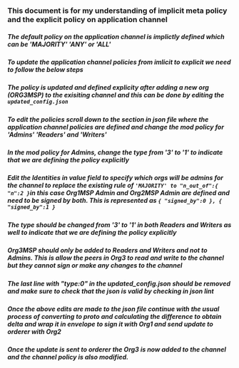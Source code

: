 ### This document is for my understanding of implicit meta policy and the explicit policy on application channel

##### The default policy on the application channel is implictly defined which can be 'MAJORITY' 'ANY' or 'ALL'

##### To update the application channel policies from imlicit to explicit we need to follow the below steps

##### The policy is updated and defined explicity after adding a new org (ORG3MSP) to the exisiting channel and this can be done by editing the ``` updated_config.json ```

##### To edit the policies scroll down to the section in json file where the application channel policies are defined and change the mod policy for 'Admins' 'Readers' and 'Writers'

##### In the mod policy for Admins, change the type from '3' to '1' to indicate that we are defining the policy explicitly

##### Edit the Identities in value field to specify which orgs will be admins for the channel to replace the existing rule of ``` 'MAJORITY' to "n_out_of":{ "n":2 } ```in this case Org1MSP Admin and Org2MSP Admin are defined and need to be signed by both. This is represented as ``` { "signed_by":0 }, { "signed_by":1 } ```

##### The type should be changed from '3' to '1' in both Readers and Writers as well to indicate that we are defining the policy explicitly

##### Org3MSP should only be added to Readers and Writers and not to Admins. This is allow the peers in Org3 to read and write to the channel but they cannot sign or make any changes to the channel

##### The last line with "type:0" in the updated_config.json should be removed and make sure to check that the json is valid by checking in json lint

##### Once the above edits are made to the json file continue with the usual process of converting to proto and calculating the difference to obtain delta and wrap it in envelope to sign it with Org1 and send update to orderer with Org2

##### Once the update is sent to orderer the Org3 is now added to the channel and the channel policy is also modified.
